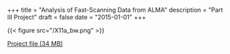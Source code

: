 +++
title = "Analysis of Fast-Scanning Data from ALMA"
description = "Part III Project"
draft = false
date = "2015-01-01"
+++

{{< figure src="/X11a_bw.png" >}}

[Project file (34 MB)](/alma-analysis.zip)
